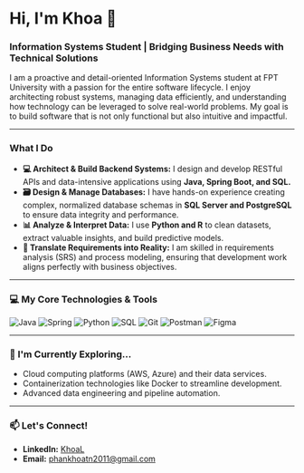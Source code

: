 # Hi, I'm Khoa 👋

### Information Systems Student | Bridging Business Needs with Technical Solutions

I am a proactive and detail-oriented Information Systems student at FPT University with a passion for the entire software lifecycle. I enjoy architecting robust systems, managing data efficiently, and understanding how technology can be leveraged to solve real-world problems. My goal is to build software that is not only functional but also intuitive and impactful.

---

### What I Do

*   **💻 Architect & Build Backend Systems:** I design and develop RESTful APIs and data-intensive applications using **Java, Spring Boot, and SQL.**
*   **🗃️ Design & Manage Databases:** I have hands-on experience creating complex, normalized database schemas in **SQL Server and PostgreSQL** to ensure data integrity and performance.
*   **📊 Analyze & Interpret Data:** I use **Python and R** to clean datasets, extract valuable insights, and build predictive models.
*   **🔗 Translate Requirements into Reality:** I am skilled in requirements analysis (SRS) and process modeling, ensuring that development work aligns perfectly with business objectives.

---

### 💻 My Core Technologies & Tools

![Java](https://img.shields.io/badge/java-%23ED8B00.svg?style=for-the-badge&logo=openjdk&logoColor=white)
![Spring](https://img.shields.io/badge/spring-%236DB33F.svg?style=for-the-badge&logo=spring&logoColor=white)
![Python](https://img.shields.io/badge/python-3670A0?style=for-the-badge&logo=python&logoColor=ffdd54)
![SQL](https://img.shields.io/badge/SQL-025E8C.svg?style=for-the-badge&logo=PostgreSQL&logoColor=white)
![Git](https://img.shields.io/badge/git-%23F05033.svg?style=for-the-badge&logo=git&logoColor=white)
![Postman](https://img.shields.io/badge/Postman-FF6C37?style=for-the-badge&logo=postman&logoColor=white)
![Figma](https://img.shields.io/badge/figma-%23F24E1E.svg?style=for-the-badge&logo=figma&logoColor=white)

---

### 🌱 I'm Currently Exploring...

*   Cloud computing platforms (AWS, Azure) and their data services.
*   Containerization technologies like Docker to streamline development.
*   Advanced data engineering and pipeline automation.

---

### 📫 Let's Connect!

*   **LinkedIn:** [KhoaL](https://www.linkedin.com/in/brendan-phan-u34834/)
*   **Email:** phankhoatn2011@gmail.com
